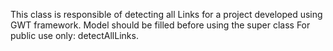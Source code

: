 This class is responsible of detecting all Links for a project developed using GWT framework.
Model should be filled before using the super class
For public use only: detectAllLinks. 